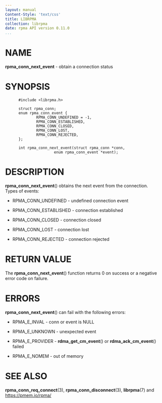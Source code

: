```yaml
---
layout: manual
Content-Style: 'text/css'
title: LIBRPMA
collection: librpma
date: rpma API version 0.11.0
...
```


[comment]: <> (SPDX-License-Identifier: BSD-3-Clause)
[comment]: <> (Copyright 2020, Intel Corporation)

NAME
====

**rpma\_conn\_next\_event** - obtain a connection status

SYNOPSIS
========

          #include <librpma.h>

          struct rpma_conn;
          enum rpma_conn_event {
                  RPMA_CONN_UNDEFINED = -1,
                  RPMA_CONN_ESTABLISHED,
                  RPMA_CONN_CLOSED,
                  RPMA_CONN_LOST,
                  RPMA_CONN_REJECTED,
          };

          int rpma_conn_next_event(struct rpma_conn *conn,
                          enum rpma_conn_event *event);

DESCRIPTION
===========

**rpma\_conn\_next\_event**() obtains the next event from the
connection. Types of events:

-   RPMA\_CONN\_UNDEFINED - undefined connection event

-   RPMA\_CONN\_ESTABLISHED - connection established

-   RPMA\_CONN\_CLOSED - connection closed

-   RPMA\_CONN\_LOST - connection lost

-   RPMA\_CONN\_REJECTED - connection rejected

RETURN VALUE
============

The **rpma\_conn\_next\_event**() function returns 0 on success or a
negative error code on failure.

ERRORS
======

**rpma\_conn\_next\_event**() can fail with the following errors:

-   RPMA\_E\_INVAL - conn or event is NULL

-   RPMA\_E\_UNKNOWN - unexpected event

-   RPMA\_E\_PROVIDER - **rdma\_get\_cm\_event**() or
    **rdma\_ack\_cm\_event**() failed

-   RPMA\_E\_NOMEM - out of memory

SEE ALSO
========

**rpma\_conn\_req\_connect**(3), **rpma\_conn\_disconnect**(3),
**librpma**(7) and https://pmem.io/rpma/
